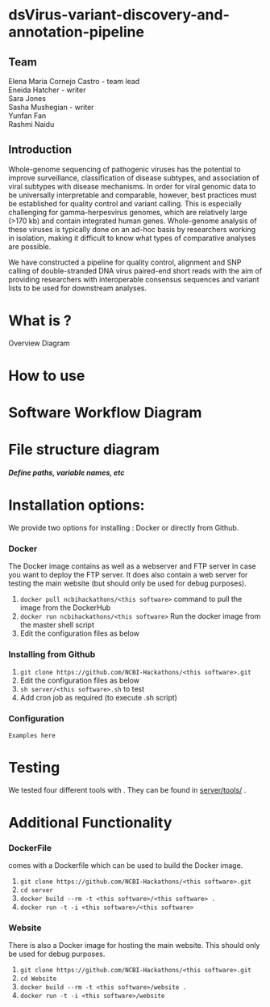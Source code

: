 # dsVirus-variant-discovery-and-annotation-pipeline

## Team

Elena Maria Cornejo Castro - team lead  
Eneida Hatcher - writer  
Sara Jones  
Sasha Mushegian - writer  
Yunfan Fan  
Rashmi Naidu

## Introduction

Whole-genome sequencing of pathogenic viruses has the potential to improve surveillance, classification of disease subtypes, and association of viral subtypes with disease mechanisms. In order for viral genomic data to be universally interpretable and comparable, however, best practices must be established for quality control and variant calling. This is especially challenging for gamma-herpesvirus genomes, which are relatively large (>170 kb) and contain integrated human genes. Whole-genome analysis of these viruses is typically done on an ad-hoc basis by researchers working in isolation, making it difficult to know what types of comparative analyses are possible.

We have constructed a pipeline for quality control, alignment and SNP calling of double-stranded DNA virus paired-end short reads with the aim of providing researchers with interoperable consensus sequences and variant lists to be used for downstream analyses.    

# What is <this software>?

Overview Diagram

# How to use <this software>

# Software Workflow Diagram

# File structure diagram 
#### _Define paths, variable names, etc_

# Installation options:

We provide two options for installing <this software>: Docker or directly from Github.

### Docker

The Docker image contains <this software> as well as a webserver and FTP server in case you want to deploy the FTP server. It does also contain a web server for testing the <this software> main website (but should only be used for debug purposes).

1. `docker pull ncbihackathons/<this software>` command to pull the image from the DockerHub
2. `docker run ncbihackathons/<this software>` Run the docker image from the master shell script
3. Edit the configuration files as below

### Installing <this software> from Github

1. `git clone https://github.com/NCBI-Hackathons/<this software>.git`
2. Edit the configuration files as below
3. `sh server/<this software>.sh` to test
4. Add cron job as required (to execute <this software>.sh script)

### Configuration

```Examples here```

# Testing

We tested four different tools with <this software>. They can be found in [server/tools/](server/tools/) . 

# Additional Functionality

### DockerFile

<this software> comes with a Dockerfile which can be used to build the Docker image.

  1. `git clone https://github.com/NCBI-Hackathons/<this software>.git`
  2. `cd server`
  3. `docker build --rm -t <this software>/<this software> .`
  4. `docker run -t -i <this software>/<this software>`
  
### Website

There is also a Docker image for hosting the main website. This should only be used for debug purposes.

  1. `git clone https://github.com/NCBI-Hackathons/<this software>.git`
  2. `cd Website`
  3. `docker build --rm -t <this software>/website .`
  4. `docker run -t -i <this software>/website`
